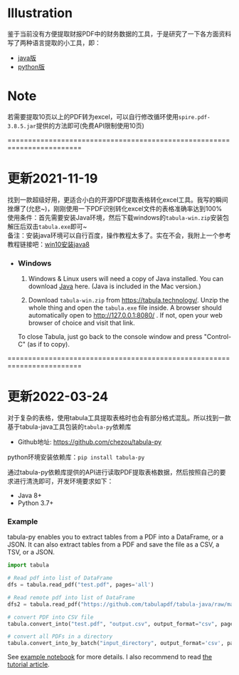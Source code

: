 # Illustration
鉴于当前没有方便提取财报PDF中的财务数据的工具，于是研究了一下各方面资料写了两种语言提取的小工具，即：<br>
- [java版](https://github.com/ARTAvrilLavigne/ExtractFinancialStatement/tree/main/java/ParsePDF)
- [python版](https://github.com/ARTAvrilLavigne/ExtractFinancialStatement/tree/main/python/parsePDF)

# Note  
若需要提取10页以上的PDF转为excel，可以自行修改循环使用`spire.pdf-3.8.5.jar`提供的方法即可(免费API限制使用10页)<br>

========================================================================<br>
# 更新2021-11-19  
找到一款超级好用，更适合小白的开源PDF提取表格转化excel工具。我写的瞬间挫爆了(允悲~)，刚刚使用一下PDF识别转化excel文件的表格准确率达到100%<br>
使用条件：首先需要安装Java环境，然后下载windows的`tabula-win.zip`安装包解压后双击`tabula.exe`即可~<br>
备注：安装java环境可以自行百度，操作教程太多了。实在不会，我附上一个参考教程链接吧：[win10安装java8](https://blog.csdn.net/JunLeon/article/details/122623465)<br>
* ### Windows
  1. Windows & Linux users will need a copy of Java installed. You can download [Java](https://www.java.com/zh-CN/download/) here. (Java is included in the Mac version.)
  
  2. Download `tabula-win.zip` from https://tabula.technology/. Unzip the whole thing
  and open the `tabula.exe` file inside. A browser should automatically open
  to http://127.0.0.1:8080/ . If not, open your web browser of choice and
  visit that link.

  To close Tabula, just go back to the console window and press "Control-C"
  (as if to copy).

========================================================================<br>
# 更新2022-03-24  
对于复杂的表格，使用tabula工具提取表格时也会有部分格式混乱。所以找到一款基于tabula-java工具包装的`tabula-py`依赖库<br>
- Github地址: https://github.com/chezou/tabula-py

python环境安装依赖库：`pip install tabula-py`<br>

通过tabula-py依赖库提供的API进行读取PDF提取表格数据，然后按照自己的要求进行清洗即可，开发环境要求如下：<br>
- Java 8+
- Python 3.7+

### Example

tabula-py enables you to extract tables from a PDF into a DataFrame, or a JSON. It can also extract tables from a PDF and save the file as a CSV, a TSV, or a JSON.  

```py
import tabula

# Read pdf into list of DataFrame
dfs = tabula.read_pdf("test.pdf", pages='all')

# Read remote pdf into list of DataFrame
dfs2 = tabula.read_pdf("https://github.com/tabulapdf/tabula-java/raw/master/src/test/resources/technology/tabula/arabic.pdf")

# convert PDF into CSV file
tabula.convert_into("test.pdf", "output.csv", output_format="csv", pages='all')

# convert all PDFs in a directory
tabula.convert_into_by_batch("input_directory", output_format='csv', pages='all')
```

See [example notebook](https://nbviewer.jupyter.org/github/chezou/tabula-py/blob/master/examples/tabula_example.ipynb) for more details. I also recommend to read [the tutorial article](https://aegis4048.github.io/parse-pdf-files-while-retaining-structure-with-tabula-py).

